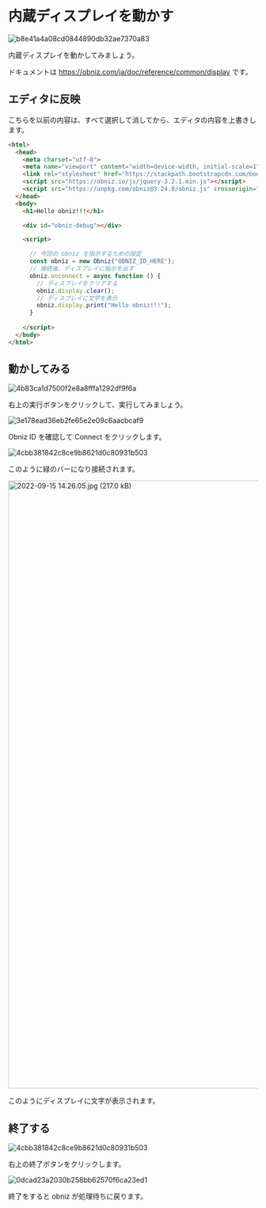 # 内蔵ディスプレイを動かす

![b8e41a4a08cd0844890db32ae7370a83](https://i.gyazo.com/b8e41a4a08cd0844890db32ae7370a83.jpg)

内蔵ディスプレイを動かしてみましょう。

ドキュメントは https://obniz.com/ja/doc/reference/common/display です。

## エディタに反映

こちらを以前の内容は、すべて選択して消してから、エディタの内容を上書きします。

```html
<html>
  <head>
    <meta charset="utf-8">
    <meta name="viewport" content="width=device-width, initial-scale=1">
    <link rel="stylesheet" href="https://stackpath.bootstrapcdn.com/bootstrap/4.3.1/css/bootstrap.min.css">
    <script src="https://obniz.io/js/jquery-3.2.1.min.js"></script>
    <script src="https://unpkg.com/obniz@3.24.0/obniz.js" crossorigin="anonymous"></script>
  </head>
  <body>
    <h1>Hello obniz!!!</h1>

    <div id="obniz-debug"></div>

    <script>

      // 今回の obniz を指示するための設定
      const obniz = new Obniz("OBNIZ_ID_HERE");
      // 接続後、ディスプレイに指示を出す
      obniz.onconnect = async function () {
        // ディスプレイをクリアする
        obniz.display.clear();
        // ディスプレイに文字を表示
        obniz.display.print("Hello obniz!!!");
      }
      
    </script>
  </body>
</html>
```

## 動かしてみる

![4b83ca1d7500f2e8a8fffa1292df9f6a](https://i.gyazo.com/4b83ca1d7500f2e8a8fffa1292df9f6a.png)

右上の実行ボタンをクリックして、実行してみましょう。

![3e178ead36eb2fe65e2e09c6aacbcaf9](https://i.gyazo.com/3e178ead36eb2fe65e2e09c6aacbcaf9.png)

Obniz ID を確認して Connect をクリックします。

![4cbb381842c8ce9b8621d0c80931b503](https://i.gyazo.com/4cbb381842c8ce9b8621d0c80931b503.png)

このように緑のバーになり接続されます。

<img width="1228" alt="2022-09-15 14.26.05.jpg (217.0 kB)" src="https://img.esa.io/uploads/production/attachments/3062/2022/09/15/8131/60b69425-dbc2-48e8-b58b-e8122be3ff01.jpg">

このようにディスプレイに文字が表示されます。

## 終了する

![4cbb381842c8ce9b8621d0c80931b503](https://i.gyazo.com/4cbb381842c8ce9b8621d0c80931b503.png)

右上の終了ボタンをクリックします。

![0dcad23a2030b258bb62570f6ca23ed1](https://i.gyazo.com/0dcad23a2030b258bb62570f6ca23ed1.jpg)

終了をすると obniz が処理待ちに戻ります。